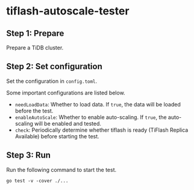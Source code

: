 # tiflash-autoscale-tester

## Step 1: Prepare
Prepare a TiDB cluster.

## Step 2: Set configuration
Set the configuration in `config.toml`.

Some important configurations are listed below.
- `needLoadData`: Whether to load data. If `true`, the data will be loaded before the test.
- `enableAutoScale`: Whether to enable auto-scaling. If `true`, the auto-scaling will be enabled and tested.
- `check`: Periodically determine whether tiflash is ready (TiFlash Replica Available) before starting the test.

## Step 3: Run
Run the following command to start the test.

```go test -v -cover ./... ```